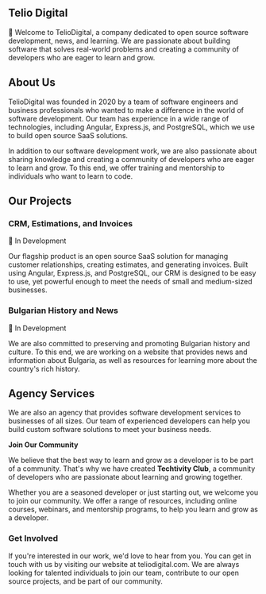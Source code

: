## Telio Digital

👋 Welcome to TelioDigital, a company dedicated to open source software development, news, and learning. We are passionate about building software that solves real-world problems and creating a community of developers who are eager to learn and grow.

## About Us
TelioDigital was founded in 2020 by a team of software engineers and business professionals who wanted to make a difference in the world of software development. Our team has experience in a wide range of technologies, including Angular, Express.js, and PostgreSQL, which we use to build open source SaaS solutions.

In addition to our software development work, we are also passionate about sharing knowledge and creating a community of developers who are eager to learn and grow. To this end, we offer training and mentorship to individuals who want to learn to code.

## Our Projects

### CRM, Estimations, and Invoices

🚧 In Development

Our flagship product is an open source SaaS solution for managing customer relationships, creating estimates, and generating invoices. Built using Angular, Express.js, and PostgreSQL, our CRM is designed to be easy to use, yet powerful enough to meet the needs of small and medium-sized businesses.

### Bulgarian History and News

🚧 In Development

We are also committed to preserving and promoting Bulgarian history and culture. To this end, we are working on a website that provides news and information about Bulgaria, as well as resources for learning more about the country's rich history.

## Agency Services

We are also an agency that provides software development services to businesses of all sizes. Our team of experienced developers can help you build custom software solutions to meet your business needs.

**Join Our Community**

We believe that the best way to learn and grow as a developer is to be part of a community. That's why we have created **Techtivity Club**, a community of developers who are passionate about learning and growing together.

Whether you are a seasoned developer or just starting out, we welcome you to join our community. We offer a range of resources, including online courses, webinars, and mentorship programs, to help you learn and grow as a developer.

### Get Involved

If you're interested in our work, we'd love to hear from you. You can get in touch with us by visiting our website at teliodigital.com. We are always looking for talented individuals to join our team, contribute to our open source projects, and be part of our community.
